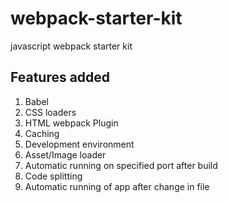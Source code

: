 # webpack-starter-kit
 javascript webpack starter kit
 
## Features added
1. Babel
2. CSS loaders
3. HTML webpack Plugin
4. Caching
5. Development environment
6. Asset/Image loader
7. Automatic running on specified port after build
8. Code splitting
9. Automatic running of app after change in file

